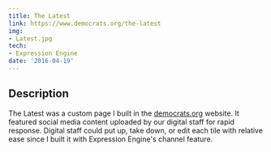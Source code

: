 ```yaml
---
title: The Latest
link: https://www.democrats.org/the-latest
img:
- Latest.jpg
tech:
- Expression Engine
date: '2016-04-19'
---
```


## Description
The Latest was a custom page I built in the [democrats.org](project/democratsorg) website. It featured social media content uploaded by our digital staff for rapid response. Digital staff could put up, take down, or edit each tile with relative ease since I built it with Expression Engine's channel feature.
